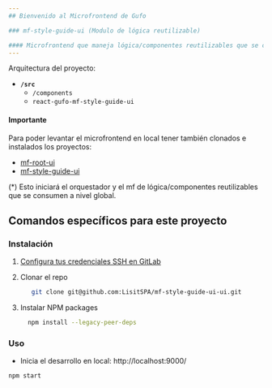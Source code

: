 ```yaml
---
## Bienvenido al Microfrontend de Gufo

### mf-style-guide-ui (Modulo de lógica reutilizable)

#### Microfrontend que maneja lógica/componentes reutilizables que se consumen a nivel global.
---
```


Arquitectura del proyecto:

- **`/src`**
  - `/components`
  - `react-gufo-mf-style-guide-ui` 

#### Importante

Para poder levantar el microfrontend en local tener también clonados e instalados los proyectos:

- [mf-root-ui](https://github.com/LisitSPA/mf-root-ui.git)
- [mf-style-guide-ui](https://github.com/LisitSPA/mf-style-guide-ui.git)

(*) Esto iniciará el orquestador y el mf de lógica/componentes reutilizables que se consumen a nivel global.

## Comandos específicos para este proyecto

### Instalación

1. [Configura tus credenciales SSH en GitLab](https://docs.gitlab.com/ee/user/ssh.html)
2. Clonar el repo

   ```sh
      git clone git@github.com:LisitSPA/mf-style-guide-ui-ui.git
   ```

3. Instalar NPM packages

   ```sh
     npm install --legacy-peer-deps
   ```

### Uso

- Inicia el desarrollo en local: http://localhost:9000/

```
npm start
```
